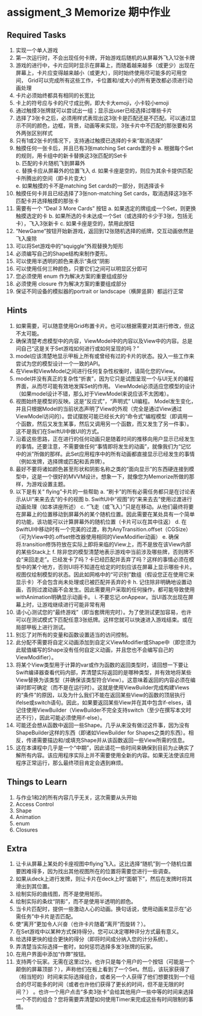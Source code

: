 # assigment_3 Memorize 期中作业
## Required Tasks
1. 实现一个单人游戏
2. 第一次运行时，不会出现任何卡牌，开始游戏后随机的从屏幕外飞入12张卡牌
3. 游戏的进行中，卡片应同时显示在屏幕上，而随着越来越多（或更少）出现在屏幕上，卡片应变得越来越小（或更大），同时始终使用尽可能多的可用空间， Grid可以完成所有这些工作，卡位置和/或大小的所有更改都必须进行动画处理
4. 卡片必须始终都具有相同的长宽比
5. 卡上的符号应与卡的尺寸成比例，即大卡大emoji，小卡较小emoji
6. 通过触摸3张牌就可以尝试出一组；显示出user已经选择过哪些卡片
7. 选择了3张卡之后，必须用样式表现出这3张卡是匹配还是不匹配。可以通过显示不同的颜色，边框，背景，动画等来实现，3张卡片中不匹配的那张要和另外两张区别样式
8. 只有1或2张卡的情况下，支持通过触摸已选择的卡来“取消选择”
9. 触摸任何一张卡后，并且已有3张matching Set cards里的卡
    a. 根据每个Set的规则，用卡组中的新卡替换这3张匹配的Set卡  
    b. 匹配的卡片随机飞到屏幕外  
    c. 替换卡应从屏幕外的位置飞入
    d. 如果卡座是空的，则应为其余卡提供匹配卡所腾出的空间（即卡片变大）  
    e. 如果触摸的卡不是matching Set cards的一部分，则选择该卡
10. 触摸任何卡并且已经选择了3张non-matching Set cards，取消选择这3张不匹配卡并选择触摸的那张卡
11. 需要有一个 “Deal 3 More Cards” 按钮
     a. 如果选定的牌组成一个Set，则更换触摸选定的卡
     b. 如果所选的卡未达成一个Set（或选择的卡少于3张，包括无卡），飞入3张新卡
     c. 如果卡座是空的，禁用此按钮
12. “NewGame”按钮开始新游戏，返回到12张随机选择的纸牌，交互动画依然是飞入废除
13. 可以将Set游戏中的“squiggle”外观替换为矩形
14. 必须编写自己的Shape结构来制作菱形。
15. 可以使用半透明的颜色来表示“条纹”阴影
16. 可以使用任何三种颜色，只要它们之间可以明显区分即可
17. 您必须使用 enum 作为解决方案的重要组成部分
18. 必须使用 closure 作为解决方案的重要组成部分
19. 保证不同设备的模拟器的portrait or landscape（横屏竖屏）都运行正常 

## Hints
1. 如果需要，可以随意使用Grid布置卡片。也可以根据需要对其进行修改，但这不太可能。 
2. 确保清楚考虑模型中的内容，ViewModel中的内容以及View中的内容。总是问自己“这是关于Set游戏如何进行或如何呈现的吗？” 
3. model应该清楚地显示甲板上所有或曾经有过的卡片的状态。投入一些工作来尝试为您的模型设计一个一致的API。 
4. 在View和ViewModel之间进行任何复杂性权衡时，请简化您的View。 
5. model并没有真正的复杂性“折衷”，因为它只是试图呈现一个与UI无关的编程界面，从而尽可能有效地发挥Set的作用。 ViewModel必须适应您模型的设计（如果model设计不错，那么对于ViewModel来说应该不太困难）。 
6. 视图始终是模型的反映。这是“反应式”，“声明式” UI编程。 Model发生变化，并且只根据Model的当前状态声明了View的外观（完全是通过View通过ViewModel访问的）。尝试摆脱可能已经长大的“命令式”编程模型（即调用一个函数，然后又发生某事，然后又调用另一个函数，而又发生了另一件事）。这不是我们在SwiftUI中做UI的方式。 
7. 沿着这些思路，正在进行的任何动画只是随着时间的推移向用户显示已经发生的事情。还要注意，不需要做任何“事情即将发生的动画”，就像我们为“记忆中的派”所做的那样。此Set应用程序中的所有动画都直接显示已经发生的事情（例如发牌，选择牌或匹配和丢弃牌）。 
8. 最好不要将诸如颜色甚至形状和阴影名称之类的“面向显示”的东西硬连接到模型中，这是一个很好的MVVM设计。想象一下，就像您为Memorize所做的那样，为游戏设置主题。
9. 以下是有关“ ﬂying”卡片的一些帮助
    a. “刷卡”的所有必需任务都只是在讨论表示从UI“来来去去”的卡的视图
    b. SwiftUI中“视图”的“来来去去”使用过渡进行动画处理（如本讲座所述）
    c. “飞走（或飞入）”只是在移动。从他们最终将要在屏幕上的位置移动到屏幕外的某个随机位置。因此需要在某处具有一个简单的功能，该功能可以计算屏幕外的随机位置（卡片可以在其中往返）
    d. 在SwiftUI中移动时有一个完美的过渡，称为AnyTransition.offset（CGSize）（可为View中的.offset修改器使用相同的ViewModifier动画）
    e. 确保将.transition修饰符放在实际上即将来临的View上，而不是放在该View内部的某些Stack上
    f. 除非您的模型清楚地表示游戏中当前涉及哪些牌，否则牌不会“来回走走”。已经发卡了吗？卡已经匹配并丢弃了吗？这样的事情必须在模型中的某个地方，否则UI将不知道在给定的时刻应该在屏幕上显示哪些卡片。 视图仅绘制模型的状态。因此如网格中的“可识别”数组（假设您正在使用它来显示卡）不会包含尚未处理或已被匹配并丢弃的卡
    h. 记住除非明确地设置动画，否则过渡动画不会发生。因此需要用户采取的任何操作，都可能导致使用withAnimation明确显示动画卡。 
    i. 不要忘记.onAppear。当UI首次出现在屏幕上时，让游戏继续进行可能非常有用
10. 请小心测试您的“最终游戏”（即当套牌用完时）。为了使测试更加容易，也许可​​以在测试模式下匹配任意3张纸牌。这样您就可以快速进入游戏结束。或在局部甲板上进行测试。 
11. 别忘了对所有的变量和函数设置适当的访问控制。
12. 此分配不需要将自定义动画添加到自定义ViewModifier或Shape中（即您须为此赋值编写的Shape没有任何自定义动画，并且您也不会编写自己的ViewModifier）。
13. 将某个View类型用于计算的var或作为函数的返回类型时，请回想一下要让Swift编译器查看代码内部，弄清楚实际返回的是哪种类型，并有效地将某些View替换为该类型（并确保该类型符合View）。这意味着返回的内容必须在编译时即可确定（而不是在运行时）。这就是使用ViewBuilder完成构建Views的“条件”的原因，以及为什么我们不能在返回某些View的函数的顶层执行ifelse或switch语句。因此，如果要返回某些View并在其中包含if-elses，请记住使用ViewBuilder（ViewBuilder不完全支持switch（至少在撰写本文时还不行），因此可能必须使用if-else）。 
14. 可能还会想从函数中返回一些Shape。几乎从来没有做过这件事，因为没有ShapeBuilder这样的东西（即诸如ViewBuilder for Shapes之类的东西）。相反，传递需要描边和/或填充Shape并从该函数返回一些View所需的信息。 
15. 这在本课程中几乎是一个“中期”，因此请花一些时间来确保到目前为止确实了解所有内容。该应用程序实际上并不需要使用全新的内容。如果无法使该应用程序正常运行，那么最终项目肯定会遇到麻烦。


## Things to Learn
1. 与作业1和2的所有内容几乎无关，这次需要从头开始
2. Access Control
3. Shape
4. Animation 
5. enum
6. Closures 

## Extra
1. 让卡从屏幕上某处的卡座视图中ﬂying飞入。这比选择“随机”到一个随机位置要困难得多，因为找出其他视图所在的位置将需要您进行一些调查。 
2. 如果从deck上进行发牌，则让卡片在deck上时“面朝下”，然后在发牌时将其滑出到其位置。 
3. 绘制实际的曲线图，而不是使用矩形。
4. 绘制实际的条纹“阴影”，而不是使用半透明的颜色。 
5. 当卡片匹配时，提供一些激动人心的动画。换句话说，使用动画来显示在“必需任务”中卡片是否匹配。
6. 使“离开”更加令人兴奋（也许卡片随着“离开”而旋转？）。
7. 在Set游戏中以某种方式保持得分。您可以决定哪种评分方式最有意义。
8. 给选择更快的组合更快的得分（即将时间成分纳入您的计分系统）。 
9. 弄清楚当实际选择一套时，如何惩罚选择多发3张牌的玩家。 
10. 在用户界面中添加“作弊”按钮。
11. 支持两个玩家。无需在这里过分。也许只是每个用户的一个按钮（可能是一个颠倒的屏幕顶部？），声称他们在板上看到了一个Set。然后，该玩家获得了（相当短的）时间来实际选择组合，或者另一个人获得了他们想要找到一个组合的尽可能多的时间（或者也许他们获得了更长的时间，但不是无限的时间？） 。也许一个用户点击“多卖3张卡”会给其他用户一些中等的时间来选择一个不罚的组合？您将需要弄清楚如何使用Timer来完成这些有时间限制的事情。